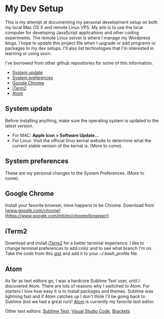 # My Dev Setup
This is my attempt at documenting my personal development setup on both my local Mac OS X and remote Linux VPS. My aim is to use the local computer for developing JavaScript applications and other coding experiments. The remote Linux server is where I manage my Wordpress blogs. I hope to update this project file when I upgrade or add programs or packages to my dev setups. I'll also list technologies that I'm interested in learning or using soon.

I've borrowed from other github repositories for some of this information.

- [System update](#system-update)
- [System preferences](#system-preferences)
- [Google Chrome](#google-chrome)
- [iTerm2](#iterm2)
- [Atom](#atom)

## System update

Before installing anything, make sure the operating system is updated to the latest version.
- For MAC: **Apple Icon > Software Update...**
- For Linux: Visit the official linux kernal website to determine what the current stable version of the kernal is. (More to come).

## System preferences

These are my personal changes to the System Preferences. (More to come).

## Google Chrome

Install your favorite browser, mine happens to be Chrome.
Download from [www.google.com/chrome](https://www.google.com/intl/en/chrome/browser/).

## iTerm2

Download and install [iTerm2](http://www.iterm2.com/) for a better terminal experience.
I like to change terminal preferences to add color and to see what branch I'm on. Take the code from this [gist](https://gist.github.com/nikkipurcell/2f8c0cc81c008a1a3ef7a35d82de0f4f) and add it to your ~/.bash_profile file.

## Atom

As far as text editors go, I was a hardcore Sublime Text user, until I discovered Atom. There are lots of reasons why I switched to Atom. For starters I love how easy it is to install packages and themes. Sublime was lightning fast and if Atom catches up I don't think I'll be going back to Sublime (but we had a great run)! [Atom](https://atom.io/) is currently my favorite text editor.

Other text editors: [Sublime Text](https://www.sublimetext.com/), [Visual Studio Code](http://code.visualstudio.com/), [Brackets](http://brackets.io/) 


